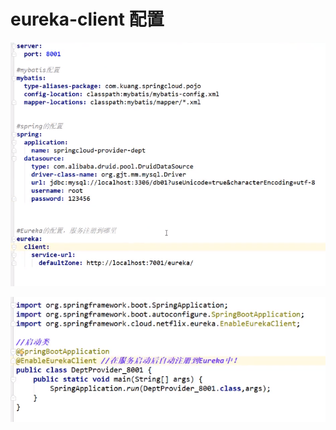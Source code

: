 # eureka-client 配置

![](../.gitbook/assets/image%20%28200%29.png)

![](../.gitbook/assets/image%20%28196%29.png)

